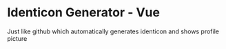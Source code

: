 # Identicon Generator - Vue 
Just like github which automatically generates identicon and shows profile picture
